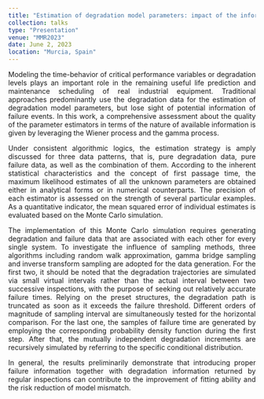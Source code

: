 ```yaml
---
title: "Estimation of degradation model parameters: impact of the information concerning degradation levels and failure times"
collection: talks
type: "Presentation"
venue: "MMR2023"
date: June 2, 2023
location: "Murcia, Spain"
---
```


<p style="text-align: justify;">
Modeling the time-behavior of critical performance variables or degradation levels plays an important role in the remaining useful life prediction and maintenance scheduling of real industrial equipment. Traditional approaches predominantly use the degradation data for the estimation of degradation model parameters, but lose sight of potential information of failure events. In this work, a comprehensive assessment about the quality of the parameter estimators in terms of the nature of available information is given by leveraging the Wiener process and the gamma process.
</p>

<p style="text-align: justify;">
Under consistent algorithmic logics, the estimation strategy is amply discussed for three data patterns, that is, pure degradation data, pure failure data, as well as the combination of them. According to the inherent statistical characteristics and the concept of first passage time, the maximum likelihood estimates of all the unknown parameters are obtained either in analytical forms or in numerical counterparts. The precision of each estimator is assessed on the strength of several particular examples. As a quantitative indicator, the mean squared error of individual estimates is evaluated based on the Monte Carlo simulation.
</p>

<p style="text-align: justify;">
The implementation of this Monte Carlo simulation requires generating degradation and failure data that are associated with each other for every single system. To investigate the influence of sampling methods, three algorithms including random walk approximation, gamma bridge sampling and inverse transform sampling are adopted for the data generation. For the first two, it should be noted that the degradation trajectories are simulated via small virtual intervals rather than the actual interval between two successive inspections, with the purpose of seeking out relatively accurate failure times. Relying on the preset structures, the degradation path is truncated as soon as it exceeds the failure threshold. Different orders of magnitude of sampling interval are simultaneously tested for the horizontal comparison. For the last one, the samples of failure time are generated by employing the corresponding probability density function during the first step. After that, the mutually independent degradation increments are recursively simulated by referring to the specific conditional distribution.
</p>

<p style="text-align: justify;">
In general, the results preliminarily demonstrate that introducing proper failure information together with degradation information returned by regular inspections can contribute to the improvement of fitting ability and the risk reduction of model mismatch.
</p>
